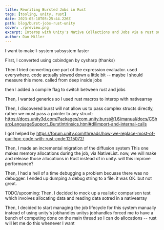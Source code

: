```yaml
---
title: Rewriting Bursted Jobs in Rust
tags: [tooling, unity, rust]
date: 2023-05-18T05:25:44.226Z
path: blog/burst-jobs-rust-unity
cover: ./preview.png
excerpt: Interop with Unity's Native Collections and Jobs via a rust submodule, to achieve higher performance and more adaptable memory safety
author: Dan Miller
---
```


I want to make l-system subsystem faster

First, I converted using csbindgen by cysharp (thanks)

Then I tried converting one part of the expression evaluator. used everywhere. code actually slowed down a little bit -- maybe I should measure this more. called from deep inside jobs

then I added a compile flag to switch between rust and jobs

Then, I wanted generics so I used rust macros to interop with nativearray

Then, I discovered burst will not allow us to pass complex structs directly, rather we must pass a pointer to any struct: https://docs.unity3d.com/Packages/com.unity.burst@1.6/manual/docs/CSharpLanguageSupport_BurstIntrinsics.html#dllimport-and-internal-calls

I got helped by https://forum.unity.com/threads/how-we-replace-most-of-our-hpc-code-with-rust-code.1215072/

Then, I made an incremental migration of the diffusion system
This one makes memory allocations during the job, via NativeList. now, we will make and release those allocations in Rust instead of in unity. will this improve performance?

Then, I had a hell of a time debugging a problem becuase there was no debugger.
I ended up dumping a debug string to a file. it was OK. but not great.

TODO/upcoming:
Then, I decided to mock up a realistic comparison test which involves allocating data and reading data sotred in a nativearray

Then, I decided to start managing the job lifecycle for this system manually instead of using unity's jobhandles
  unitys jobhandles forced me to have a bunch of computing done on the main thread so I can do allocations -- rust will let me do this whenever I want

